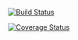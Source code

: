 [![Build Status](https://travis-ci.com/Skvortsovvv/lab05_homework.svg?branch=master)](https://travis-ci.com/Skvortsovvv/lab05_homework)


[![Coverage Status](https://coveralls.io/repos/github/Skvortsovvv/lab05_homework/badge.svg?branch=master)](https://coveralls.io/github/Skvortsovvv/lab05_homework?branch=master)

